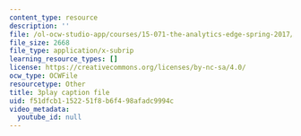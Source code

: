 ```yaml
---
content_type: resource
description: ''
file: /ol-ocw-studio-app/courses/15-071-the-analytics-edge-spring-2017/f51dfcb1152251f8b6f498afadc9994c_8fW7ooZLIuc.vtt
file_size: 2668
file_type: application/x-subrip
learning_resource_types: []
license: https://creativecommons.org/licenses/by-nc-sa/4.0/
ocw_type: OCWFile
resourcetype: Other
title: 3play caption file
uid: f51dfcb1-1522-51f8-b6f4-98afadc9994c
video_metadata:
  youtube_id: null
---
```

